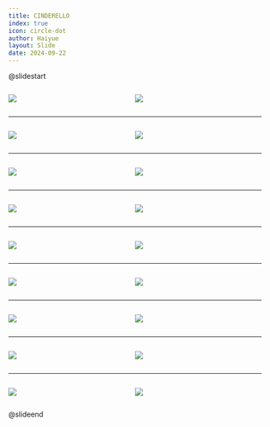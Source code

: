 ```yaml
---
title: CINDERELLO
index: true
icon: circle-dot
author: Haiyue
layout: Slide
date: 2024-09-22
---
```

 
@slidestart

<div style="display:flex">
<div style="flex:1">

![](https://raw.githubusercontent.com/yclord/reading/refs/heads/master/english/Level-L/CINDERELLO/001.webp)
</div>
<div style="flex:1">

![](https://raw.githubusercontent.com/yclord/reading/refs/heads/master/english/Level-L/CINDERELLO/002.webp)
</div>
</div>

---

<div style="display:flex">
<div style="flex:1">

![](https://raw.githubusercontent.com/yclord/reading/refs/heads/master/english/Level-L/CINDERELLO/003.webp)
</div>
<div style="flex:1">

![](https://raw.githubusercontent.com/yclord/reading/refs/heads/master/english/Level-L/CINDERELLO/004.webp)
</div>
</div>

---

<div style="display:flex">
<div style="flex:1">

![](https://raw.githubusercontent.com/yclord/reading/refs/heads/master/english/Level-L/CINDERELLO/005.webp)
</div>
<div style="flex:1">

![](https://raw.githubusercontent.com/yclord/reading/refs/heads/master/english/Level-L/CINDERELLO/006.webp)
</div>
</div>

---

<div style="display:flex">
<div style="flex:1">

![](https://raw.githubusercontent.com/yclord/reading/refs/heads/master/english/Level-L/CINDERELLO/007.webp)
</div>
<div style="flex:1">

![](https://raw.githubusercontent.com/yclord/reading/refs/heads/master/english/Level-L/CINDERELLO/008.webp)
</div>
</div>

---

<div style="display:flex">
<div style="flex:1">

![](https://raw.githubusercontent.com/yclord/reading/refs/heads/master/english/Level-L/CINDERELLO/009.webp)
</div>
<div style="flex:1">

![](https://raw.githubusercontent.com/yclord/reading/refs/heads/master/english/Level-L/CINDERELLO/010.webp)
</div>
</div>

---

<div style="display:flex">
<div style="flex:1">

![](https://raw.githubusercontent.com/yclord/reading/refs/heads/master/english/Level-L/CINDERELLO/011.webp)
</div>
<div style="flex:1">

![](https://raw.githubusercontent.com/yclord/reading/refs/heads/master/english/Level-L/CINDERELLO/012.webp)
</div>
</div>

---

<div style="display:flex">
<div style="flex:1">

![](https://raw.githubusercontent.com/yclord/reading/refs/heads/master/english/Level-L/CINDERELLO/013.webp)
</div>
<div style="flex:1">

![](https://raw.githubusercontent.com/yclord/reading/refs/heads/master/english/Level-L/CINDERELLO/014.webp)
</div>
</div>

---

<div style="display:flex">
<div style="flex:1">

![](https://raw.githubusercontent.com/yclord/reading/refs/heads/master/english/Level-L/CINDERELLO/015.webp)
</div>
<div style="flex:1">

![](https://raw.githubusercontent.com/yclord/reading/refs/heads/master/english/Level-L/CINDERELLO/016.webp)
</div>
</div>

---

<div style="display:flex">
<div style="flex:1">

![](https://raw.githubusercontent.com/yclord/reading/refs/heads/master/english/Level-L/CINDERELLO/017.webp)
</div>
<div style="flex:1">

![](https://raw.githubusercontent.com/yclord/reading/refs/heads/master/english/Level-L/CINDERELLO/018.webp)
</div>
</div>

@slideend